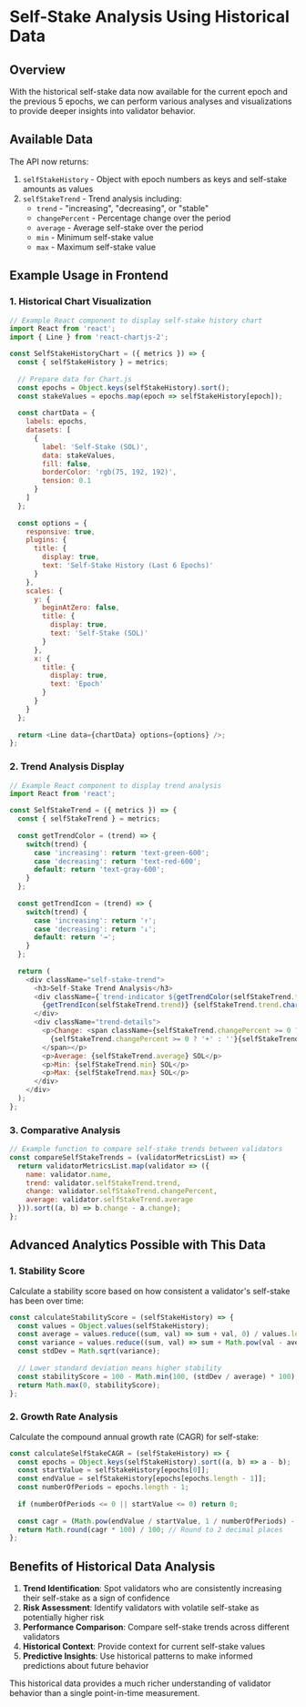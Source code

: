 # Self-Stake Analysis Using Historical Data

## Overview
With the historical self-stake data now available for the current epoch and the previous 5 epochs, we can perform various analyses and visualizations to provide deeper insights into validator behavior.

## Available Data
The API now returns:
1. `selfStakeHistory` - Object with epoch numbers as keys and self-stake amounts as values
2. `selfStakeTrend` - Trend analysis including:
   - `trend` - "increasing", "decreasing", or "stable"
   - `changePercent` - Percentage change over the period
   - `average` - Average self-stake over the period
   - `min` - Minimum self-stake value
   - `max` - Maximum self-stake value

## Example Usage in Frontend

### 1. Historical Chart Visualization
```javascript
// Example React component to display self-stake history chart
import React from 'react';
import { Line } from 'react-chartjs-2';

const SelfStakeHistoryChart = ({ metrics }) => {
  const { selfStakeHistory } = metrics;
  
  // Prepare data for Chart.js
  const epochs = Object.keys(selfStakeHistory).sort();
  const stakeValues = epochs.map(epoch => selfStakeHistory[epoch]);
  
  const chartData = {
    labels: epochs,
    datasets: [
      {
        label: 'Self-Stake (SOL)',
        data: stakeValues,
        fill: false,
        borderColor: 'rgb(75, 192, 192)',
        tension: 0.1
      }
    ]
  };
  
  const options = {
    responsive: true,
    plugins: {
      title: {
        display: true,
        text: 'Self-Stake History (Last 6 Epochs)'
      }
    },
    scales: {
      y: {
        beginAtZero: false,
        title: {
          display: true,
          text: 'Self-Stake (SOL)'
        }
      },
      x: {
        title: {
          display: true,
          text: 'Epoch'
        }
      }
    }
  };
  
  return <Line data={chartData} options={options} />;
};
```

### 2. Trend Analysis Display
```javascript
// Example React component to display trend analysis
import React from 'react';

const SelfStakeTrend = ({ metrics }) => {
  const { selfStakeTrend } = metrics;
  
  const getTrendColor = (trend) => {
    switch(trend) {
      case 'increasing': return 'text-green-600';
      case 'decreasing': return 'text-red-600';
      default: return 'text-gray-600';
    }
  };
  
  const getTrendIcon = (trend) => {
    switch(trend) {
      case 'increasing': return '↑';
      case 'decreasing': return '↓';
      default: return '→';
    }
  };
  
  return (
    <div className="self-stake-trend">
      <h3>Self-Stake Trend Analysis</h3>
      <div className={`trend-indicator ${getTrendColor(selfStakeTrend.trend)}`}>
        {getTrendIcon(selfStakeTrend.trend)} {selfStakeTrend.trend.charAt(0).toUpperCase() + selfStakeTrend.trend.slice(1)}
      </div>
      <div className="trend-details">
        <p>Change: <span className={selfStakeTrend.changePercent >= 0 ? 'text-green-600' : 'text-red-600'}>
          {selfStakeTrend.changePercent >= 0 ? '+' : ''}{selfStakeTrend.changePercent}%
        </span></p>
        <p>Average: {selfStakeTrend.average} SOL</p>
        <p>Min: {selfStakeTrend.min} SOL</p>
        <p>Max: {selfStakeTrend.max} SOL</p>
      </div>
    </div>
  );
};
```

### 3. Comparative Analysis
```javascript
// Example function to compare self-stake trends between validators
const compareSelfStakeTrends = (validatorMetricsList) => {
  return validatorMetricsList.map(validator => ({
    name: validator.name,
    trend: validator.selfStakeTrend.trend,
    change: validator.selfStakeTrend.changePercent,
    average: validator.selfStakeTrend.average
  })).sort((a, b) => b.change - a.change);
};
```

## Advanced Analytics Possible with This Data

### 1. Stability Score
Calculate a stability score based on how consistent a validator's self-stake has been over time:
```javascript
const calculateStabilityScore = (selfStakeHistory) => {
  const values = Object.values(selfStakeHistory);
  const average = values.reduce((sum, val) => sum + val, 0) / values.length;
  const variance = values.reduce((sum, val) => sum + Math.pow(val - average, 2), 0) / values.length;
  const stdDev = Math.sqrt(variance);
  
  // Lower standard deviation means higher stability
  const stabilityScore = 100 - Math.min(100, (stdDev / average) * 100);
  return Math.max(0, stabilityScore);
};
```

### 2. Growth Rate Analysis
Calculate the compound annual growth rate (CAGR) for self-stake:
```javascript
const calculateSelfStakeCAGR = (selfStakeHistory) => {
  const epochs = Object.keys(selfStakeHistory).sort((a, b) => a - b);
  const startValue = selfStakeHistory[epochs[0]];
  const endValue = selfStakeHistory[epochs[epochs.length - 1]];
  const numberOfPeriods = epochs.length - 1;
  
  if (numberOfPeriods <= 0 || startValue <= 0) return 0;
  
  const cagr = (Math.pow(endValue / startValue, 1 / numberOfPeriods) - 1) * 100;
  return Math.round(cagr * 100) / 100; // Round to 2 decimal places
};
```

## Benefits of Historical Data Analysis

1. **Trend Identification**: Spot validators who are consistently increasing their self-stake as a sign of confidence
2. **Risk Assessment**: Identify validators with volatile self-stake as potentially higher risk
3. **Performance Comparison**: Compare self-stake trends across different validators
4. **Historical Context**: Provide context for current self-stake values
5. **Predictive Insights**: Use historical patterns to make informed predictions about future behavior

This historical data provides a much richer understanding of validator behavior than a single point-in-time measurement.